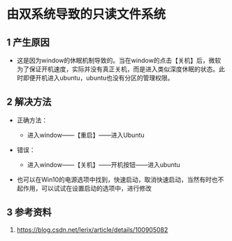 # 由双系统导致的只读文件系统     

## 1 产生原因     

- 这是因为window的休眠机制导致的。当在window的点击【关机】后，微软为了保证开机速度，实际并没有真正关机，而是进入类似深度休眠的状态。此时即便开机进入ubuntu，ubuntu也没有分区的管理权限。     

## 2 解决方法     
- 正确方法：   
	- 进入window——【重启】——进入Ubuntu   

- 错误：
	- 进入window——【关机】——开机按钮——进入ubuntu    

- 也可以在Win10的电源选项中找到，快速启动，取消快速启动，当然有时也不起作用，可以试试在设置启动的选项中，进行修改        

## 3 参考资料   

1. https://blog.csdn.net/lerix/article/details/100905082   